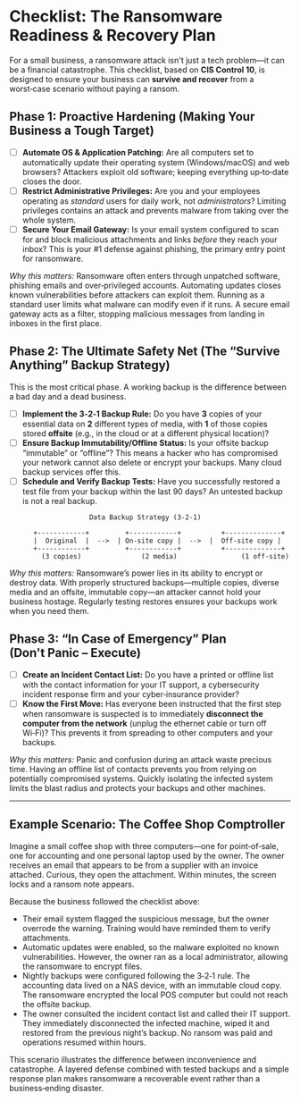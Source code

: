 # Checklist: The Ransomware Readiness & Recovery Plan

For a small business, a ransomware attack isn't just a tech problem—it can be a financial catastrophe.  This checklist, based on **CIS Control 10**, is designed to ensure your business can **survive and recover** from a worst‑case scenario without paying a ransom.

## Phase 1: Proactive Hardening (Making Your Business a Tough Target)

- [ ] **Automate OS & Application Patching:** Are all computers set to automatically update their operating system (Windows/macOS) and web browsers?  Attackers exploit old software; keeping everything up‑to‑date closes the door.
- [ ] **Restrict Administrative Privileges:** Are you and your employees operating as *standard* users for daily work, not *administrators*?  Limiting privileges contains an attack and prevents malware from taking over the whole system.
- [ ] **Secure Your Email Gateway:** Is your email system configured to scan for and block malicious attachments and links *before* they reach your inbox?  This is your #1 defense against phishing, the primary entry point for ransomware.

*Why this matters:* Ransomware often enters through unpatched software, phishing emails and over‑privileged accounts.  Automating updates closes known vulnerabilities before attackers can exploit them.  Running as a standard user limits what malware can modify even if it runs.  A secure email gateway acts as a filter, stopping malicious messages from landing in inboxes in the first place.

## Phase 2: The Ultimate Safety Net (The “Survive Anything” Backup Strategy)

This is the most critical phase.  A working backup is the difference between a bad day and a dead business.

- [ ] **Implement the 3‑2‑1 Backup Rule:** Do you have **3** copies of your essential data on **2** different types of media, with **1** of those copies stored **offsite** (e.g., in the cloud or at a different physical location)?
- [ ] **Ensure Backup Immutability/Offline Status:** Is your offsite backup “immutable” or “offline”?  This means a hacker who has compromised your network cannot also delete or encrypt your backups.  Many cloud backup services offer this.
- [ ] **Schedule and Verify Backup Tests:** Have you successfully restored a test file from your backup within the last 90 days?  An untested backup is not a real backup.

```
                    Data Backup Strategy (3‑2‑1)

      +------------+         +------------+          +--------------+
      |  Original  |  -->  | On‑site copy |  -->  |  Off‑site copy |
      +------------+         +------------+          +--------------+
        (3 copies)               (2 media)                (1 off‑site)
```

*Why this matters:* Ransomware’s power lies in its ability to encrypt or destroy data.  With properly structured backups—multiple copies, diverse media and an offsite, immutable copy—an attacker cannot hold your business hostage.  Regularly testing restores ensures your backups work when you need them.

## Phase 3: “In Case of Emergency” Plan (Don't Panic – Execute)

- [ ] **Create an Incident Contact List:** Do you have a printed or offline list with the contact information for your IT support, a cybersecurity incident response firm and your cyber‑insurance provider?
- [ ] **Know the First Move:** Has everyone been instructed that the first step when ransomware is suspected is to immediately **disconnect the computer from the network** (unplug the ethernet cable or turn off Wi‑Fi)?  This prevents it from spreading to other computers and your backups.

*Why this matters:* Panic and confusion during an attack waste precious time.  Having an offline list of contacts prevents you from relying on potentially compromised systems.  Quickly isolating the infected system limits the blast radius and protects your backups and other machines.

---

## Example Scenario: The Coffee Shop Comptroller

Imagine a small coffee shop with three computers—one for point‑of‑sale, one for accounting and one personal laptop used by the owner.  The owner receives an email that appears to be from a supplier with an invoice attached.  Curious, they open the attachment.  Within minutes, the screen locks and a ransom note appears.

Because the business followed the checklist above:

* Their email system flagged the suspicious message, but the owner overrode the warning.  Training would have reminded them to verify attachments.
* Automatic updates were enabled, so the malware exploited no known vulnerabilities.  However, the owner ran as a local administrator, allowing the ransomware to encrypt files.
* Nightly backups were configured following the 3‑2‑1 rule.  The accounting data lived on a NAS device, with an immutable cloud copy.  The ransomware encrypted the local POS computer but could not reach the offsite backup.
* The owner consulted the incident contact list and called their IT support.  They immediately disconnected the infected machine, wiped it and restored from the previous night’s backup.  No ransom was paid and operations resumed within hours.

This scenario illustrates the difference between inconvenience and catastrophe.  A layered defense combined with tested backups and a simple response plan makes ransomware a recoverable event rather than a business‑ending disaster.